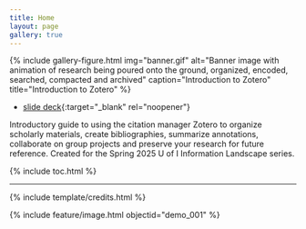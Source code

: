 ```yaml
---
title: Home
layout: page
gallery: true
---
```


{% include gallery-figure.html img="banner.gif" alt="Banner image with animation of research being poured onto the ground, organized, encoded, searched, compacted and archived" caption="Introduction to Zotero" title="Introduction to Zotero" %}

- [slide deck](https://indd.adobe.com/view/adc87450-b051-48c2-86e5-c6ffe8cbecef){:target="_blank" rel="noopener"}

Introductory guide to using the citation manager Zotero to organize scholarly materials, create bibliographies, summarize annotations, collaborate on group projects and preserve your research for future reference. Created for the Spring 2025 U of I Information Landscape series.

{% include toc.html %}

------

{% include template/credits.html %}

{% include feature/image.html objectid="demo_001" %}
